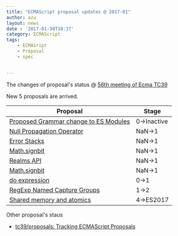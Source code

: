 ```yaml
---
title: "ECMAScript proposal updates @ 2017-01"
author: azu
layout: news
date : '2017-01-30T10:37'
category: ECMAScript
tags:
    - ECMASript
    - Proposal
    - spec


---
```


The changes of proposal's status @ [56th meeting of Ecma TC39](https://github.com/tc39/agendas/blob/master/2017/01.md)

New 5 proposals are arrived.

| Proposal                                 | Stage       |
| ---------------------------------------- | ----------- |
| [Proposed Grammar change to ES Modules](https://github.com/bmeck/UnambiguousJavaScriptGrammar) | 0->Inactive |
| [Null Propagation Operator](https://docs.google.com/presentation/d/11O_wIBBbZgE1bMVRJI8kGnmC6dWCBOwutbN9SWOK0fU/view#slide=id.g1c161255c9_0_50) | NaN->1      |
| [Error Stacks](https://github.com/ljharb/proposal-error-stacks "Error Stacks") | NaN->1      |
| [Math.signbit](http://jfbastien.github.io/papers/Math.signbit.html "Math.signbit") | NaN->1      |
| [Realms API](https://github.com/tc39/proposal-realms "Realms API") | NaN->1      |
| [Math.signbit](http://jfbastien.github.io/papers/Math.signbit.html "Math.signbit") | NaN->1      |
| [do expression](https://gist.github.com/dherman/1c97dfb25179fa34a41b5fff040f9879) | 0->1        |
| [RegExp Named Capture Groups](https://github.com/tc39/proposal-regexp-named-groups "RegExp Named Capture Groups") | 1->2        |
| [Shared memory and atomics](https://github.com/tc39/ecmascript_sharedmem "Shared memory and atomics") | 4->ES2017   |

Other proposal's staus 

- [tc39/proposals: Tracking ECMAScript Proposals](https://github.com/tc39/proposals "tc39/proposals: Tracking ECMAScript Proposals")
